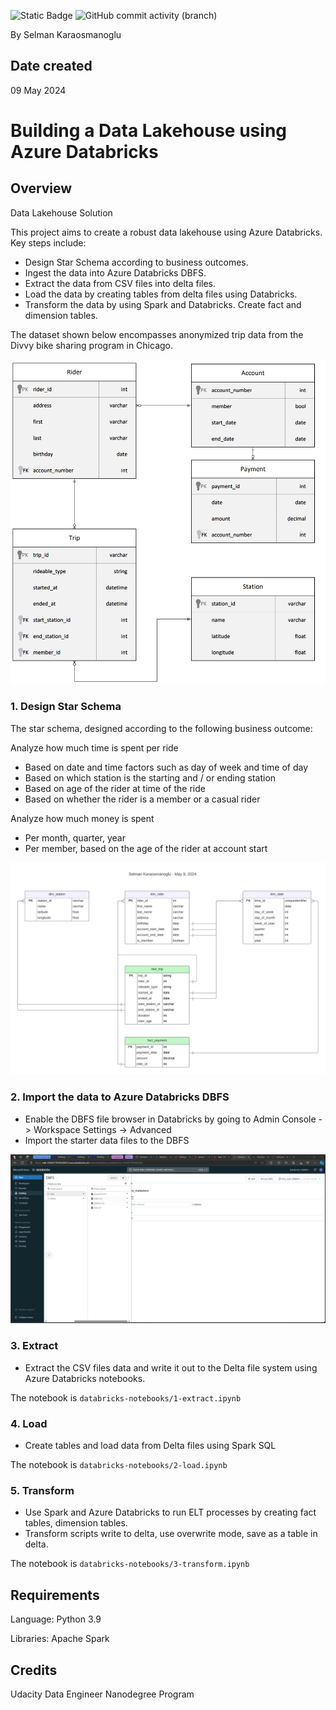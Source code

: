 ![Static Badge](https://img.shields.io/badge/python-3.9-blue)
![GitHub commit activity (branch)](https://img.shields.io/github/commit-activity/t/fermiyon/azure-data-lakehouse-databricks/main)

By Selman Karaosmanoglu

## Date created
09 May 2024

# Building a Data Lakehouse using Azure Databricks

## Overview

Data Lakehouse Solution

This project aims to create a robust data lakehouse using Azure Databricks. Key steps include:

- Design Star Schema according to business outcomes.
- Ingest the data into Azure Databricks DBFS.
- Extract the data from CSV files into delta files.
- Load the data by creating tables from delta files using Databricks.
- Transform the data by using Spark and Databricks. Create fact and dimension tables.

The dataset shown below encompasses anonymized trip data from the Divvy bike sharing program in Chicago.

![ERD](resources/divvy-erd.png)



### 1. Design Star Schema

The star schema, designed according to the following business outcome: 

Analyze how much time is spent per ride
- Based on date and time factors such as day of week and time of day
- Based on which station is the starting and / or ending station
- Based on age of the rider at time of the ride
- Based on whether the rider is a member or a casual rider

Analyze how much money is spent
- Per month, quarter, year
- Per member, based on the age of the rider at account start

![screenshot](resources/star-schema.png)

### 2. Import the data to Azure Databricks DBFS

- Enable the DBFS file browser in Databricks by going to Admin Console -> Workspace Settings -> Advanced 
- Import the starter data files to the DBFS

![screenshot](resources/databricks-dbfs.png)

### 3. Extract

- Extract the CSV files data and write it out to the Delta file system using Azure Databricks notebooks.

The notebook is `databricks-notebooks/1-extract.ipynb`

### 4. Load

- Create tables and load data from Delta files using Spark SQL

The notebook is `databricks-notebooks/2-load.ipynb`

### 5. Transform

- Use Spark and Azure Databricks to run ELT processes by creating fact tables, dimension tables.
- Transform scripts write to delta, use overwrite mode, save as a table in delta.


The notebook is `databricks-notebooks/3-transform.ipynb`

## Requirements

Language: Python 3.9

Libraries: Apache Spark

## Credits
Udacity Data Engineer Nanodegree Program